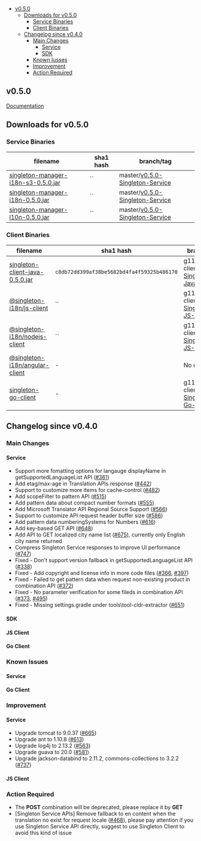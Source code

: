 - [v0.5.0](#v050)
  - [Downloads for v0.5.0](#downloads-for-v050)
    - [Service Binaries](#service-binaries)
    - [Client Binaries](#client-binaries)
  - [Changelog since v0.4.0](#changelog-since-v040)
    - [Main Changes](#main-changes)
      - [Service](#service)
      - [SDK](#sdk)
    - [Known Iusses](#known-issues)
    - [Improvement](#improvement)
    - [Action Required](#action-required)

v0.5.0
-------
[Documentation](https://vmware.github.io/singleton/)

## Downloads for v0.5.0

### Service Binaries
filename | sha1 hash | branch/tag
-------- | --- | ------
[singleton-manager-i18n-s3-0.5.0.jar](https://repo1.maven.org/maven2/com/vmware/singleton/singleton-manager-i18n-s3/0.5.0/singleton-manager-i18n-s3-0.5.0.jar) | `` | master/[v0.5.0-Singleton-Service](https://github.com/vmware/singleton/releases/tag/v0.5.0-Singleton-Service)
[singleton-manager-i18n-0.5.0.jar](https://repo1.maven.org/maven2/com/vmware/singleton/singleton-manager-i18n/0.5.0/singleton-manager-i18n-0.5.0.jar) | `` | master/[v0.5.0-Singleton-Service](https://github.com/vmware/singleton/releases/tag/v0.5.0-Singleton-Service)
[singleton-manager-l10n-0.5.0.jar](https://repo1.maven.org/maven2/com/vmware/singleton/singleton-manager-l10n/0.5.0/singleton-manager-l10n-0.5.0.jar) | `` | master/[v0.5.0-Singleton-Service](https://github.com/vmware/singleton/releases/tag/v0.5.0-Singleton-Service)

### Client Binaries
filename | sha1 hash | branch/tag
-------- | --- | ------
[singleton-client-java-0.5.0.jar](https://repo1.maven.org/maven2/com/vmware/singleton/singleton-client-java/0.5.0/singleton-client-java-0.5.0.jar) | `c8db72dd399af38be5682bd4fa4f59325b486170` | g11n-java-client/[v0.5.0-Singleton-Javaclient](https://github.com/vmware/singleton/releases/tag/v0.5.0-Singleton-Java-Client)
[@singleton-i18n/js-client](https://www.npmjs.com/package/@singleton-i18n/js-core-sdk/v/0.5.0--) | `` | g11n-js-client/[v0.5.0-Singleton-JS-Client](https://github.com/vmware/singleton/releases/tag/v0.5.0-Singleton-JS-Client)
[@singleton-i18n/nodejs-client](https://www.npmjs.com/package/@singleton-i18n/js-core-sdk-server/v/0.5.0--) | `` | g11n-js-client/[v0.5.0-Singleton-JS-Client](https://github.com/vmware/singleton/releases/tag/v0.5.0-Singleton-JS-Client)
[@singleton-i18n/angular-client](https://www.npmjs.com/package/@singleton-i18n/angular-client/v/0.2.0) | - | No update
[singleton-go-client](https://github.com/vmware/singleton/tree/g11n-go-client) | - | g11n-go-client/[v0.5.0-Singleton-Go-Client](https://github.com/vmware/singleton/releases/tag/v0.5.0-Singleton-Go-Client)

## Changelog since v0.4.0

### Main Changes
#### Service
- Support more fomatting options for langauge displayName in getSupportedLanguageList API ([#361](https://github.com/vmware/singleton/issues/361))
- Add etag/max-age in Translation APIs response ([#442](https://github.com/vmware/singleton/issues/442))
- Support to customize more items for cache-control ([#482](https://github.com/vmware/singleton/issues/482))
- Add scopeFilter to pattern API ([#515](https://github.com/vmware/singleton/issues/515))
- Add pattern data about compact number formats ([#555](https://github.com/vmware/singleton/issues/555))
- Add Microsoft Translator API Regional Source Support ([#566](https://github.com/vmware/singleton/pull/566))
- Support to customize API request header buffer size ([#586](https://github.com/vmware/singleton/issues/586))
- Add pattern data numberingSystems for Numbers ([#616](https://github.com/vmware/singleton/issues/616)) 
- Add key-based GET API ([#648](https://github.com/vmware/singleton/issues/648))
- Add API to GET localized city name list ([#675](https://github.com/vmware/singleton/issues/675)), currently only English city name returned
- Compress Singleton Service responses to improve UI performance ([#747](https://github.com/vmware/singleton/issues/747))
- Fixed - Don't support version fallback in getSupportedLanguageList API ([#338](https://github.com/vmware/singleton/issues/338))
- Fixed - Add copyright and license info in more code files ([#366](https://github.com/vmware/singleton/issues/366), [#397](https://github.com/vmware/singleton/issues/397))
- Fixed - Failed to get pattern data when request non-existing product in combination API ([#372](https://github.com/vmware/singleton/issues/372))
- Fixed - No parameter verification for some fileds in combination API ([#373](https://github.com/vmware/singleton/issues/373), [#495](https://github.com/vmware/singleton/issues/495))
- Fixed - Missing settings.gradle under tools\tool-cldr-extractor ([#651](https://github.com/vmware/singleton/issues/651))

#### SDK
#### JS Client

#### Go Client


### Known Issues
#### Service


#### Go Client

### Improvement
#### Service
- Upgrade tomcat to 9.0.37 ([#665](https://github.com/vmware/singleton/issues/665))
- Upgrade ant to 1.10.8 ([#613](https://github.com/vmware/singleton/issues/613))
- Upgrade log4j to 2.13.2 ([#563](https://github.com/vmware/singleton/issues/563))
- Upgrade guava to 20.0 ([#581](https://github.com/vmware/singleton/issues/581))
- Upgrade jackson-databind to 2.11.2, commons-collections to 3.2.2 ([#737](https://github.com/vmware/singleton/issues/737))

#### JS Client

### Action Required
- The **POST** combination will be deprecated, please replace it by **GET**
- [Singleton Service APIs] Remove fallback to en content when the translation no exist for request locale ([#468](https://github.com/vmware/singleton/issues/468)), please pay attention if you use Singleton Service API directly, suggest to use Singleton Client to avoid this kind of issue